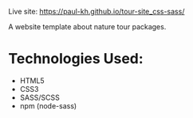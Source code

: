 Live site: https://paul-kh.github.io/tour-site_css-sass/

A website template about nature tour packages.

# Technologies Used:

- HTML5
- CSS3
- SASS/SCSS
- npm (node-sass)
